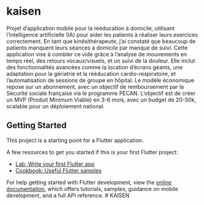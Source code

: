# kaisen

Projet d’application mobile pour la rééducation à domicile, utilisant l’intelligence artificielle (IA) pour aider les patients à réaliser leurs exercices correctement. En tant que kinésithérapeute, j’ai constaté que beaucoup de patients manquent leurs séances à domicile par manque de suivi. Cette application vise à combler ce vide grâce à l’analyse de mouvements en temps réel, des retours vocaux/visuels, et un suivi de la douleur. Elle inclut des fonctionnalités avancées comme la location d’écrans géants, une adaptation pour la gériatrie et la rééducation cardio-respiratoire, et l’automatisation de sessions de groupe en hôpital. Le modèle économique repose sur un abonnement, avec un objectif de remboursement par la Sécurité sociale française via le programme PECAN. L’objectif est de créer un MVP (Produit Minimum Viable) en 3-6 mois, avec un budget de 20-50k, scalable pour un déploiement national.

## Getting Started

This project is a starting point for a Flutter application.

A few resources to get you started if this is your first Flutter project:

- [Lab: Write your first Flutter app](https://docs.flutter.dev/get-started/codelab)
- [Cookbook: Useful Flutter samples](https://docs.flutter.dev/cookbook)

For help getting started with Flutter development, view the
[online documentation](https://docs.flutter.dev/), which offers tutorials,
samples, guidance on mobile development, and a full API reference.
#   K A I S E N  
 